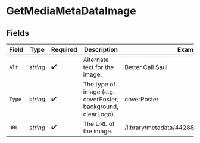 # GetMediaMetaDataImage


## Fields

| Field                                                         | Type                                                          | Required                                                      | Description                                                   | Example                                                       |
| ------------------------------------------------------------- | ------------------------------------------------------------- | ------------------------------------------------------------- | ------------------------------------------------------------- | ------------------------------------------------------------- |
| `Alt`                                                         | *string*                                                      | :heavy_check_mark:                                            | Alternate text for the image.                                 | Better Call Saul                                              |
| `Type`                                                        | *string*                                                      | :heavy_check_mark:                                            | The type of image (e.g., coverPoster, background, clearLogo). | coverPoster                                                   |
| `URL`                                                         | *string*                                                      | :heavy_check_mark:                                            | The URL of the image.                                         | /library/metadata/44288/thumb/1736487993                      |